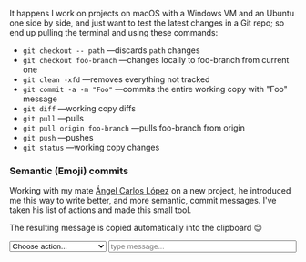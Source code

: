 It happens I work on projects on macOS with a Windows VM and an Ubuntu one side by side, and just want to test the latest changes in a Git repo; so end up pulling the terminal and using these commands:

- `git checkout -- path` —discards `path` changes
- `git checkout foo-branch` —changes locally to foo-branch from current one
- `git clean -xfd` —removes everything not tracked
- `git commit -a -m "Foo"` —commits the entire working copy with "Foo" message
- `git diff` —working copy diffs
- `git pull` —pulls
- `git pull origin foo-branch` —pulls foo-branch from origin
- `git push` —pushes
- `git status` —working copy changes

### Semantic (Emoji) commits

Working with my mate [Ángel Carlos López](https://twitter.com/_aclopez) on a new project, he introduced me this way to write better, and more semantic, commit messages. I've taken his list of actions and made this small tool.

The resulting message is copied automatically into the clipboard 😊

<select id="commit-action" style="width: 170px;">
  <option value="❓">Choose action...</option>
  <option value="🎉">Initial</option>
  <option value="♿">Accessibility</option>
  <option value="📈">Analytics</option>
  <option value="💫">Animation/Transition</option>
  <option value="🏗">Architectural</option>
  <option value="💚">Build fix</option>
  <option value="🚀">Build new</option>
  <option value="😒">Chore</option>
  <option value="🧹">Clean-up</option>
  <option value="💄">Cosmetic</option>
  <option value="🐳">DevOps</option>
  <option value="📝">Documentation</option>
  <option value="✨">Feature</option>
  <option value="🛠/🐛">Fix</option>
  <option value="🎨">Format/structure</option>
  <option value="💩">Hack</option>
  <option value="🚑">Hotfix</option>
  <option value="🌐">I18n/L10n</option>
  <option value="☸️">Kubernetes</option>
  <option value="🤡">Mock</option>
  <option value="♻️">Refactor</option>
  <option value="🚀">Release</option>
  <option value="✅">Test add</option>
  <option value="🧪">Test architecture</option>
  <option value="✔️">Test pass</option>
  <option value="🚧">WIP</option>
</select>
<input id="commit-message" placeholder="type message..." style="width: 330px;" type="text" /><br />
<label id="commit-error" />

<code id="result"></code>

<script>
    let commitAction = '❓';
    let commitMessage = '';

    const span = document.getElementById('result');

    const updateResult = () => {
        const message = `${commitAction}: ${commitMessage}`;

        span.textContent = message;

        navigator.clipboard.writeText(message)
            .catch(_ => {
                const errorLabel = document.querySelector('#commit-error');
                errorLabel.textContent = 'Sorry, we could not copy to the clipboard. Please, make it manually.';
            });
    }

    const select = document.querySelector('#commit-action');
    select.addEventListener('input', event => {
        commitAction = event.target.value;
        updateResult();
    });
    
    const input = document.querySelector('#commit-message');
    input.addEventListener('input', event => {
        commitMessage = event.target.value;
        updateResult();
    });
</script>
